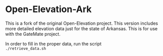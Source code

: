 # Open-Elevation-Ark

This is a fork of the original Open-Elevation project. This version includes more detailed elevation data just for the state of Arkansas. This is for use with the GateMate project. 

In order to fill in the proper data, run the script <br>
`./retrieve_data.sh`



